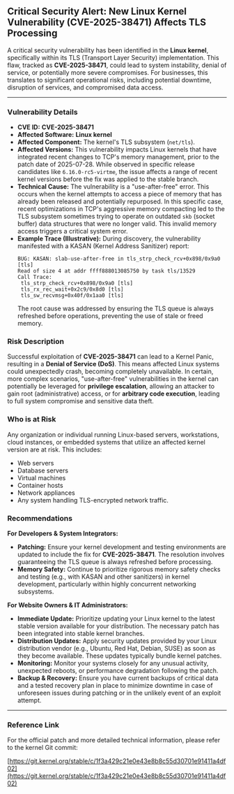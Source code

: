 ## Critical Security Alert: New Linux Kernel Vulnerability (CVE-2025-38471) Affects TLS Processing

A critical security vulnerability has been identified in the **Linux kernel**, specifically within its TLS (Transport Layer Security) implementation. This flaw, tracked as **CVE-2025-38471**, could lead to system instability, denial of service, or potentially more severe compromises. For businesses, this translates to significant operational risks, including potential downtime, disruption of services, and compromised data access.

---

### Vulnerability Details

*   **CVE ID:** **CVE-2025-38471**
*   **Affected Software:** **Linux kernel**
*   **Affected Component:** The kernel's TLS subsystem (`net/tls`).
*   **Affected Versions:** This vulnerability impacts Linux kernels that have integrated recent changes to TCP's memory management, prior to the patch date of 2025-07-28. While observed in specific release candidates like `6.16.0-rc5-virtme`, the issue affects a range of recent kernel versions before the fix was applied to the stable branch.
*   **Technical Cause:** The vulnerability is a "use-after-free" error. This occurs when the kernel attempts to access a piece of memory that has already been released and potentially repurposed. In this specific case, recent optimizations in TCP's aggressive memory compacting led to the TLS subsystem sometimes trying to operate on outdated `skb` (socket buffer) data structures that were no longer valid. This invalid memory access triggers a critical system error.
*   **Example Trace (Illustrative):** During discovery, the vulnerability manifested with a KASAN (Kernel Address Sanitizer) report:
    ```
    BUG: KASAN: slab-use-after-free in tls_strp_check_rcv+0x898/0x9a0 [tls]
    Read of size 4 at addr ffff888013085750 by task tls/13529
    Call Trace:
     tls_strp_check_rcv+0x898/0x9a0 [tls]
     tls_rx_rec_wait+0x2c9/0x8d0 [tls]
     tls_sw_recvmsg+0x40f/0x1aa0 [tls]
    ```
    The root cause was addressed by ensuring the TLS queue is always refreshed before operations, preventing the use of stale or freed memory.

### Risk Description

Successful exploitation of **CVE-2025-38471** can lead to a Kernel Panic, resulting in a **Denial of Service (DoS)**. This means affected Linux systems could unexpectedly crash, becoming completely unavailable. In certain, more complex scenarios, "use-after-free" vulnerabilities in the kernel can potentially be leveraged for **privilege escalation**, allowing an attacker to gain root (administrative) access, or for **arbitrary code execution**, leading to full system compromise and sensitive data theft.

### Who is at Risk

Any organization or individual running Linux-based servers, workstations, cloud instances, or embedded systems that utilize an affected kernel version are at risk. This includes:

*   Web servers
*   Database servers
*   Virtual machines
*   Container hosts
*   Network appliances
*   Any system handling TLS-encrypted network traffic.

### Recommendations

**For Developers & System Integrators:**

*   **Patching:** Ensure your kernel development and testing environments are updated to include the fix for **CVE-2025-38471**. The resolution involves guaranteeing the TLS queue is always refreshed before processing.
*   **Memory Safety:** Continue to prioritize rigorous memory safety checks and testing (e.g., with KASAN and other sanitizers) in kernel development, particularly within highly concurrent networking subsystems.

**For Website Owners & IT Administrators:**

*   **Immediate Update:** Prioritize updating your Linux kernel to the latest stable version available for your distribution. The necessary patch has been integrated into stable kernel branches.
*   **Distribution Updates:** Apply security updates provided by your Linux distribution vendor (e.g., Ubuntu, Red Hat, Debian, SUSE) as soon as they become available. These updates typically bundle kernel patches.
*   **Monitoring:** Monitor your systems closely for any unusual activity, unexpected reboots, or performance degradation following the patch.
*   **Backup & Recovery:** Ensure you have current backups of critical data and a tested recovery plan in place to minimize downtime in case of unforeseen issues during patching or in the unlikely event of an exploit attempt.

---

### Reference Link

For the official patch and more detailed technical information, please refer to the kernel Git commit:

[https://git.kernel.org/stable/c/1f3a429c21e0e43e8b8c55d30701e91411a4df02](https://git.kernel.org/stable/c/1f3a429c21e0e43e8b8c55d30701e91411a4df02)